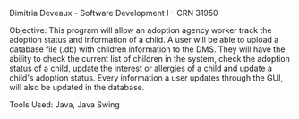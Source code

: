 Dimitria Deveaux - Software Development I - CRN 31950

Objective: This program will allow an adoption agency worker track the adoption status and information of a child. 
A user will be able to upload a database file (.db) with children information to the DMS. They will have the ability to check the current list of children in the system, 
check the adoption status of a child, update the interest or allergies of a child and update a child's adoption status. Every information a user updates through the GUI, will
also be updated in the database.

Tools Used: Java, Java Swing
